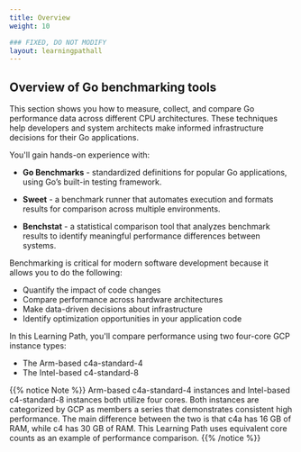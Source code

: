 ```yaml
---
title: Overview
weight: 10

### FIXED, DO NOT MODIFY
layout: learningpathall
---
```


## Overview of Go benchmarking tools

This section shows you how to measure, collect, and compare Go performance data across different CPU architectures. These techniques help developers and system architects make informed infrastructure decisions for their Go applications.

You'll gain hands-on experience with:

- **Go Benchmarks** - standardized definitions for popular Go applications, using Go’s built-in testing framework.

- **Sweet** - a benchmark runner that automates execution and formats results for comparison across multiple environments.

- **Benchstat** - a statistical comparison tool that analyzes benchmark results to identify meaningful performance differences between systems.

Benchmarking is critical for modern software development because it allows you to do the following:
- Quantify the impact of code changes
- Compare performance across hardware architectures 
- Make data-driven decisions about infrastructure
- Identify optimization opportunities in your application code

In this Learning Path, you'll compare performance using two four-core GCP instance types: 

* The Arm-based c4a-standard-4
* The Intel-based c4-standard-8

{{% notice Note %}}
Arm-based c4a-standard-4 instances and Intel-based c4-standard-8 instances both utilize four cores. Both instances are categorized by GCP as members a series that demonstrates consistent high performance.
The main difference between the two is that c4a has 16 GB of RAM, while c4 has 30 GB of RAM. This Learning Path uses equivalent core counts as an example of performance comparison.
{{% /notice %}}   



